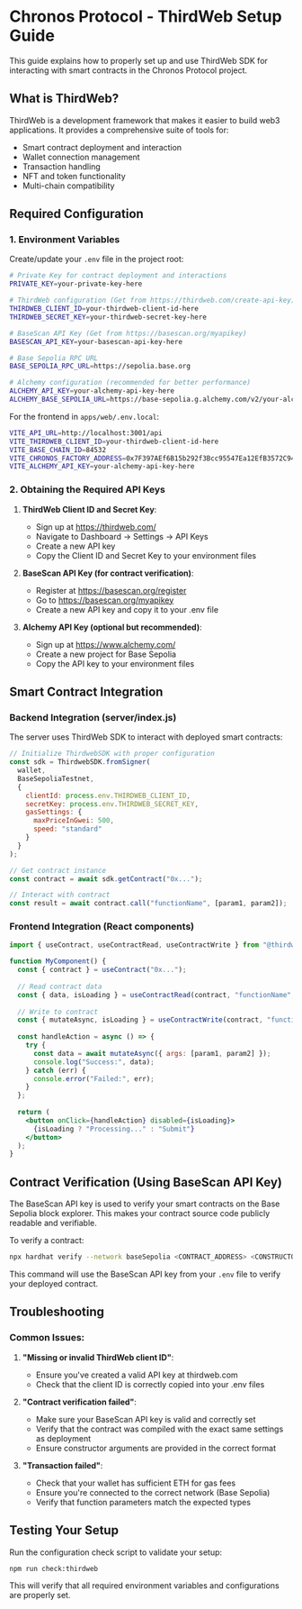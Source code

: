 # Chronos Protocol - ThirdWeb Setup Guide

This guide explains how to properly set up and use ThirdWeb SDK for interacting with smart contracts in the Chronos Protocol project.

## What is ThirdWeb?

ThirdWeb is a development framework that makes it easier to build web3 applications. It provides a comprehensive suite of tools for:

- Smart contract deployment and interaction
- Wallet connection management
- Transaction handling
- NFT and token functionality
- Multi-chain compatibility

## Required Configuration

### 1. Environment Variables

Create/update your `.env` file in the project root:

```bash
# Private Key for contract deployment and interactions
PRIVATE_KEY=your-private-key-here

# ThirdWeb configuration (Get from https://thirdweb.com/create-api-key)
THIRDWEB_CLIENT_ID=your-thirdweb-client-id-here
THIRDWEB_SECRET_KEY=your-thirdweb-secret-key-here

# BaseScan API Key (Get from https://basescan.org/myapikey)
BASESCAN_API_KEY=your-basescan-api-key-here

# Base Sepolia RPC URL
BASE_SEPOLIA_RPC_URL=https://sepolia.base.org

# Alchemy configuration (recommended for better performance)
ALCHEMY_API_KEY=your-alchemy-api-key-here
ALCHEMY_BASE_SEPOLIA_URL=https://base-sepolia.g.alchemy.com/v2/your-alchemy-api-key-here
```

For the frontend in `apps/web/.env.local`:

```bash
VITE_API_URL=http://localhost:3001/api
VITE_THIRDWEB_CLIENT_ID=your-thirdweb-client-id-here
VITE_BASE_CHAIN_ID=84532
VITE_CHRONOS_FACTORY_ADDRESS=0x7F397AEf6B15b292f3Bcc95547Ea12EfB3572C94
VITE_ALCHEMY_API_KEY=your-alchemy-api-key-here
```

### 2. Obtaining the Required API Keys

1. **ThirdWeb Client ID and Secret Key**:
   - Sign up at https://thirdweb.com/
   - Navigate to Dashboard → Settings → API Keys
   - Create a new API key
   - Copy the Client ID and Secret Key to your environment files

2. **BaseScan API Key (for contract verification)**:
   - Register at https://basescan.org/register
   - Go to https://basescan.org/myapikey
   - Create a new API key and copy it to your .env file

3. **Alchemy API Key (optional but recommended)**:
   - Sign up at https://www.alchemy.com/
   - Create a new project for Base Sepolia
   - Copy the API key to your environment files

## Smart Contract Integration

### Backend Integration (server/index.js)

The server uses ThirdWeb SDK to interact with deployed smart contracts:

```javascript
// Initialize ThirdwebSDK with proper configuration
const sdk = ThirdwebSDK.fromSigner(
  wallet,
  BaseSepoliaTestnet,
  {
    clientId: process.env.THIRDWEB_CLIENT_ID,
    secretKey: process.env.THIRDWEB_SECRET_KEY,
    gasSettings: {
      maxPriceInGwei: 500,
      speed: "standard"
    }
  }
);

// Get contract instance
const contract = await sdk.getContract("0x...");

// Interact with contract
const result = await contract.call("functionName", [param1, param2]);
```

### Frontend Integration (React components)

```jsx
import { useContract, useContractRead, useContractWrite } from "@thirdweb-dev/react";

function MyComponent() {
  const { contract } = useContract("0x...");
  
  // Read contract data
  const { data, isLoading } = useContractRead(contract, "functionName", [param1]);
  
  // Write to contract
  const { mutateAsync, isLoading } = useContractWrite(contract, "functionName");
  
  const handleAction = async () => {
    try {
      const data = await mutateAsync({ args: [param1, param2] });
      console.log("Success:", data);
    } catch (err) {
      console.error("Failed:", err);
    }
  };
  
  return (
    <button onClick={handleAction} disabled={isLoading}>
      {isLoading ? "Processing..." : "Submit"}
    </button>
  );
}
```

## Contract Verification (Using BaseScan API Key)

The BaseScan API key is used to verify your smart contracts on the Base Sepolia block explorer. This makes your contract source code publicly readable and verifiable.

To verify a contract:

```bash
npx hardhat verify --network baseSepolia <CONTRACT_ADDRESS> <CONSTRUCTOR_ARGS>
```

This command will use the BaseScan API key from your `.env` file to verify your deployed contract.

## Troubleshooting

### Common Issues:

1. **"Missing or invalid ThirdWeb client ID"**:
   - Ensure you've created a valid API key at thirdweb.com
   - Check that the client ID is correctly copied into your .env files

2. **"Contract verification failed"**:
   - Make sure your BaseScan API key is valid and correctly set
   - Verify that the contract was compiled with the exact same settings as deployment
   - Ensure constructor arguments are provided in the correct format

3. **"Transaction failed"**:
   - Check that your wallet has sufficient ETH for gas fees
   - Ensure you're connected to the correct network (Base Sepolia)
   - Verify that function parameters match the expected types

## Testing Your Setup

Run the configuration check script to validate your setup:

```bash
npm run check:thirdweb
```

This will verify that all required environment variables and configurations are properly set.
